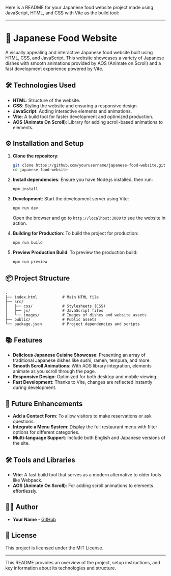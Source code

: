 Here is a README for your Japanese food website project made using JavaScript, HTML, and CSS with Vite as the build tool:

---

# 🍣 Japanese Food Website

A visually appealing and interactive Japanese food website built using HTML, CSS, and JavaScript. This website showcases a variety of Japanese dishes with smooth animations provided by AOS (Animate on Scroll) and a fast development experience powered by Vite.

## 🛠 Technologies Used
- **HTML**: Structure of the website.
- **CSS**: Styling the website and ensuring a responsive design.
- **JavaScript**: Adding interactive elements and animations.
- **Vite**: A build tool for faster development and optimized production.
- **AOS (Animate On Scroll)**: Library for adding scroll-based animations to elements.

## ⚙️ Installation and Setup

1. **Clone the repository**:
   ```bash
   git clone https://github.com/yourusername/japanese-food-website.git
   cd japanese-food-website
   ```

2. **Install dependencies**:
   Ensure you have Node.js installed, then run:
   ```bash
   npm install
   ```

3. **Development**:
   Start the development server using Vite:
   ```bash
   npm run dev
   ```
   Open the browser and go to `http://localhost:3000` to see the website in action.

4. **Building for Production**:
   To build the project for production:
   ```bash
   npm run build
   ```

5. **Preview Production Build**:
   To preview the production build:
   ```bash
   npm run preview
   ```

## 📦 Project Structure

```
.
├── index.html           # Main HTML file
├── src/
│   ├── css/             # Stylesheets (CSS)
│   ├── js/              # JavaScript files
│   └── images/          # Images of dishes and website assets
├── public/              # Public assets
└── package.json         # Project dependencies and scripts
```

## 📚 Features
- **Delicious Japanese Cuisine Showcase**: Presenting an array of traditional Japanese dishes like sushi, ramen, tempura, and more.
- **Smooth Scroll Animations**: With AOS library integration, elements animate as you scroll through the page.
- **Responsive Design**: Optimized for both desktop and mobile viewing.
- **Fast Development**: Thanks to Vite, changes are reflected instantly during development.

## 🚀 Future Enhancements
- **Add a Contact Form**: To allow visitors to make reservations or ask questions.
- **Integrate a Menu System**: Display the full restaurant menu with filter options for different categories.
- **Multi-language Support**: Include both English and Japanese versions of the site.

## 🛠 Tools and Libraries
- **Vite**: A fast build tool that serves as a modern alternative to older tools like Webpack.
- **AOS (Animate On Scroll)**: For adding scroll animations to elements effortlessly.

## 👨‍💻 Author
- **Your Name** - [GitHub](https://github.com/yourusername)

## 📄 License
This project is licensed under the MIT License.

---

This README provides an overview of the project, setup instructions, and key information about its technologies and structure.
